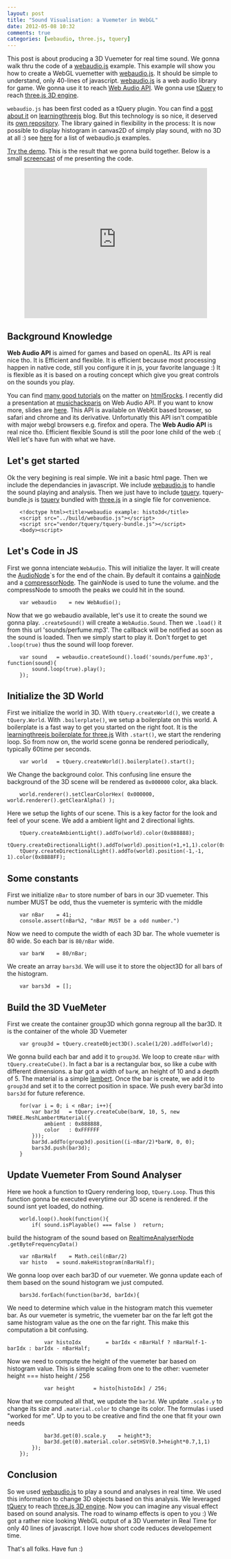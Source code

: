 ```yaml
---
layout: post
title: "Sound Visualisation: a Vuemeter in WebGL"
date: 2012-05-08 10:32
comments: true
categories: [webaudio, three.js, tquery]
---
```


This post is about producing a 3D Vuemeter for real time sound.
We gonna walk thru the code of a
[webaudio.js](https://github.com/jeromeetienne/webaudio.js) example.
This example will show you how to create a WebGL vuemetter with
[webaudio.js](https://github.com/jeromeetienne/webaudio.js).
It should be simple to understand, only 40-lines of javascript.
[webaudio.js](https://github.com/jeromeetienne/webaudio.js) is a web audio library
for game. We gonna use it to reach [Web Audio API](https://dvcs.w3.org/hg/audio/raw-file/tip/webaudio/specification.html).
We gonna use [tQuery](https://github.com/jeromeetienne/tquery)
to reach [three.js 3D engine](http://github.com/mrdoob/three.js/).

 ```webaudio.js``` has been first coded as a tQuery plugin.
You can find a [post about it](http://learningthreejs.com/blog/2012/03/20/sounds-for-more-realistic-3d/)
on [learningthreejs](http://learningthreejs.com) blog.
But this technology is so nice, it deserved its [own repository](https://github.com/jeromeetienne/webaudio.js).
The library gained in flexibility in the process: It is now possible to display histogram in canvas2D
of simply play sound, with no 3D at all :) see [here](http://jeromeetienne.github.com/webaudio.js/#examples) for a list of
webaudio.js examples.

[Try the demo](http://jeromeetienne.github.com/webaudio.js/examples/histo-tquery.html).
This is the result that we gonna build together.
Below is a small [screencast](http://www.youtube.com/watch?v=--Gv2EI2a-U) of me presenting the code.

<center>
	<iframe width="425" height="349" src="http://www.youtube.com/embed/--Gv2EI2a-U" frameborder="0" allowfullscreen></iframe>
</center>

<!-- more -->

## Background Knowledge

**Web Audio API** is aimed for games and based on openAL.
Its API is real nice tho. It is Efficient and flexible.
It is efficient because most processing happen in native code,
still you configure it in js, your favorite language :)
It is flexible as it is based on a routing concept which
give you great controls on the sounds you play.

You can find
[many good tutorials](http://www.html5rocks.com/en/tutorials/#technology:multimedia)
on the matter on
[html5rocks](http://www.html5rocks.com/en/).
I recently did a presentation at [musichackparis](http://www.musichackparis.org) on Web Audio API.
If you want to know more, slides are [here](http://jeromeetienne.github.com/slides/webaudioapi).
This API is available on WebKit based browser, so safari and chrome and its derivative.
Unfortunatly this API isn't compatible with major webgl browsers e.g. firefox and opera.
The **Web Audio API** is real nice tho. Efficient flexible
Sound is still the poor lone child of the web :(
Well let's have fun with what we have.

## Let's get started

Ok the very begining is real simple. We init a basic html page.
Then we include the dependancies in javascript.
We include [webaudio.js](https://github.com/jeromeetienne/webaudio.js) to handle the sound playing and analysis.
Then we just have to include [tquery](https://github.com/jeromeetienne/tquery).
tquery-bundle.js is [tquery](https://github.com/jeromeetienne/tquery)
bundled with
[three.js](http://github.com/mrdoob/three.js/) in a single file for convenience.

```
    <!doctype html><title>webaudio example: histo3d</title>
    <script src="../build/webaudio.js"></script>
    <script src="vendor/tquery/tquery-bundle.js"></script>
    <body><script>
```

## Let's Code in JS

First we gonna intenciate ```WebAudio```. This will initialize the layer.
It will create the [AudioNode](https://dvcs.w3.org/hg/audio/raw-file/tip/webaudio/specification.html#AudioNode-section)`s
for the end of the chain.
By default it contains a
[gainNode](https://dvcs.w3.org/hg/audio/raw-file/tip/webaudio/specification.html#AudioGainNode)
and a
[compressorNode](https://dvcs.w3.org/hg/audio/raw-file/tip/webaudio/specification.html#DynamicsCompressorNode).
The gainNode is used to tune the volume. and the compressNode to smooth the peaks we could
hit in the sound.

```
	var webaudio	= new WebAudio();
```	

Now that we go webaudio available, let's use it to create the sound we gonna play.
 ```.createSound()``` will create a ```WebAudio.Sound```. Then we ```.load()``` it
from this url 'sounds/perfume.mp3'. The callback will be notified as soon as the sound
is loaded. Then we simply start to play it. Don't forget to get ```.loop(true)```
thus the sound will loop forever.

```
	var sound	= webaudio.createSound().load('sounds/perfume.mp3', function(sound){
		sound.loop(true).play();
	});
```

## Initialize the 3D World

First we initialize the world in 3D.
With ```tQuery.createWorld()```, we create a ```tQuery.World```.
With ```.boilerplate()```, we setup a boilerplate on this world. A boilerplate is
a fast way to get you started on the right foot. It is the
[learningthreejs boilerplate for three.js](http://learningthreejs.com/blog/2011/12/20/boilerplate-for-three-js/)
With ```.start()```, we start the rendering loop. So from now on, the world scene
gonna be rendered periodically, typically 60time per seconds.

```
	var world	= tQuery.createWorld().boilerplate().start();
```

We Change the background color. This confusing line ensure the background of the
3D scene will be rendered as ```0x000000``` color, aka black.

```
	world.renderer().setClearColorHex( 0x000000, world.renderer().getClearAlpha() );
```

Here we setup the lights of our scene. This is a key factor for the look and feel
of your scene. We add a ambient light and 2 directional lights.

```
	tQuery.createAmbientLight().addTo(world).color(0x888888);
	tQuery.createDirectionalLight().addTo(world).position(+1,+1,1).color(0x88FF88);
	tQuery.createDirectionalLight().addTo(world).position(-1,-1, 1).color(0x8888FF);
```

## Some constants

First we initialize ```nBar``` to store number of bars in our 3D vuemeter.
This number MUST be odd, thus the vuemeter is symteric with the middle

```
	var nBar	= 41;
	console.assert(nBar%2, "nBar MUST be a odd number.")
```

Now we need to compute the width of each 3D bar. The whole vuemeter is
 80 wide. So each bar is ```80/nBar``` wide.

```
	var barW	= 80/nBar;
```

We create an array ```bars3d```. We will use it to store the object3D
for all bars of the  histogram.

```
	var bars3d	= [];
```

## Build the 3D VueMeter 

First we create the container group3D which gonna regroup all the bar3D. It is the
container of the whole 3D Vuemeter

```
	var group3d	= tQuery.createObject3D().scale(1/20).addTo(world);
```

We gonna build each bar and add it to ```group3d```.
We loop to create ```nBar``` with ```tQuery.createCube()```. In fact a bar
is a rectangular box, so like a cube with different dimensions.
a bar got a width of ```barW```, an height of 10 and a depth of 5.
The material is a simple [lambert](http://en.wikipedia.org/wiki/Lambertian_reflection).
Once the bar is create, we add it to ```group3d``` and set it to the correct
position in space.
We push every bar3d into ```bars3d``` for future reference.

```
	for(var i = 0; i < nBar; i++){
		var bar3d	= tQuery.createCube(barW, 10, 5, new THREE.MeshLambertMaterial({
			ambient	: 0x888888,
			color	: 0xFFFFFF
		}));
		bar3d.addTo(group3d).position((i-nBar/2)*barW, 0, 0);
		bars3d.push(bar3d);
	}
```

## Update Vuemeter From Sound Analyser
	
Here we hook a function to tQuery rendering loop, ```tQuery.Loop```. Thus
this function gonna be executed everytime our 3D scene is rendered.
if the sound isnt yet loaded, do nothing.

```
	world.loop().hook(function(){
		if( sound.isPlayable() === false )	return;
```

build the histogram of the sound based on
[RealtimeAnalyserNode](https://dvcs.w3.org/hg/audio/raw-file/tip/webaudio/specification.html#RealtimeAnalyserNode)
 ```.getByteFrequencyData()```

```
	var nBarHalf	= Math.ceil(nBar/2)
	var histo	= sound.makeHistogram(nBarHalf);
```


We gonna loop over each bar3D of our vuemeter. We gonna update
each of them based on the sound histogram we just computed.

```
	bars3d.forEach(function(bar3d, barIdx){
```

We need to determine which value in the histogram match this vuemeter bar.
As our vuemeter is symetric, the vuemeter bar on the far left got the same
histogram value as the one on the far right. This make this computation
a bit confusing.

```
			var histoIdx		= barIdx < nBarHalf ? nBarHalf-1-barIdx : barIdx - nBarHalf;
```

Now we need to compute the height of the vuemeter bar based on histogram value.
This is simple scaling from one to the other: vuemeter height === histo height / 256

```
			var height		= histo[histoIdx] / 256;
```

Now that we computed all that, we update the ```bar3d```. We update ```.scale.y```
to change its size and ```.material.color``` to change its color. The formulas
i used "worked for me". Up to you to be creative and find the one that fit
your own needs
 
```
			bar3d.get(0).scale.y	= height*3;
			bar3d.get(0).material.color.setHSV(0.3+height*0.7,1,1)
		});
	});
```

## Conclusion

So we used
[webaudio.js](https://github.com/jeromeetienne/webaudio.js)
to play a sound and analyses in real time.
We used this information to change 3D objects based on this
analysis.
We leveraged [tQuery](https://github.com/jeromeetienne/tquery)
to reach [three.js 3D engine](http://github.com/mrdoob/three.js/).
Now you can imagine any visual effect based on sound analysis.
The road to winamp effects is open to you :)
We got a rather nice looking WebGL output of a 3D Vuemeter in Real Time
for only 40 lines of javascript. I love how short code
reduces developement time.

That's all folks. Have fun :)